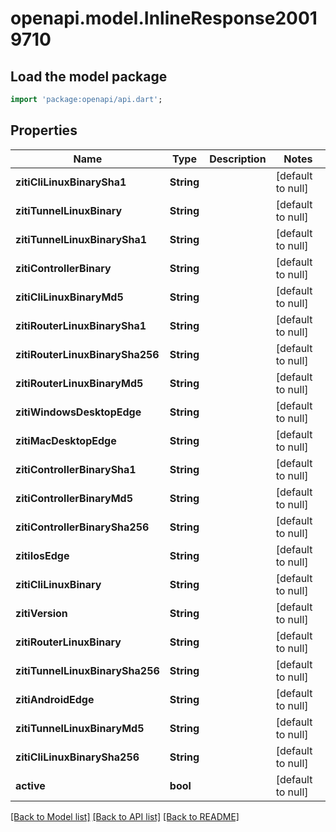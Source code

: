 # openapi.model.InlineResponse20019710

## Load the model package
```dart
import 'package:openapi/api.dart';
```

## Properties
Name | Type | Description | Notes
------------ | ------------- | ------------- | -------------
**zitiCliLinuxBinarySha1** | **String** |  | [default to null]
**zitiTunnelLinuxBinary** | **String** |  | [default to null]
**zitiTunnelLinuxBinarySha1** | **String** |  | [default to null]
**zitiControllerBinary** | **String** |  | [default to null]
**zitiCliLinuxBinaryMd5** | **String** |  | [default to null]
**zitiRouterLinuxBinarySha1** | **String** |  | [default to null]
**zitiRouterLinuxBinarySha256** | **String** |  | [default to null]
**zitiRouterLinuxBinaryMd5** | **String** |  | [default to null]
**zitiWindowsDesktopEdge** | **String** |  | [default to null]
**zitiMacDesktopEdge** | **String** |  | [default to null]
**zitiControllerBinarySha1** | **String** |  | [default to null]
**zitiControllerBinaryMd5** | **String** |  | [default to null]
**zitiControllerBinarySha256** | **String** |  | [default to null]
**zitiIosEdge** | **String** |  | [default to null]
**zitiCliLinuxBinary** | **String** |  | [default to null]
**zitiVersion** | **String** |  | [default to null]
**zitiRouterLinuxBinary** | **String** |  | [default to null]
**zitiTunnelLinuxBinarySha256** | **String** |  | [default to null]
**zitiAndroidEdge** | **String** |  | [default to null]
**zitiTunnelLinuxBinaryMd5** | **String** |  | [default to null]
**zitiCliLinuxBinarySha256** | **String** |  | [default to null]
**active** | **bool** |  | [default to null]

[[Back to Model list]](../README.md#documentation-for-models) [[Back to API list]](../README.md#documentation-for-api-endpoints) [[Back to README]](../README.md)


